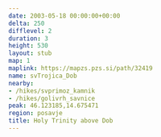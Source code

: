 ```yaml
---
date: 2003-05-18 00:00:00+00:00
delta: 250
difflevel: 2
duration: 3
height: 530
layout: stub
map: 1
maplink: https://mapzs.pzs.si/path/32419
name: svTrojica_Dob
nearby:
- /hikes/svprimoz_kamnik
- /hikes/golivrh_savnice
peak: 46.123185,14.675471
region: posavje
title: Holy Trinity above Dob
---
```

